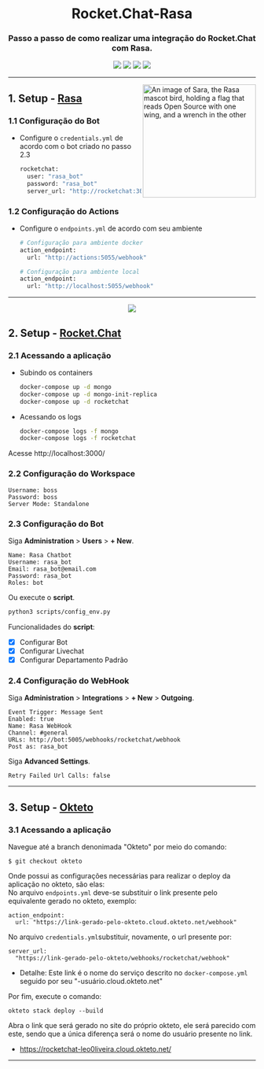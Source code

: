 <h1 align="center">Rocket.Chat-Rasa</h1>
<h3 align="center">
Passo a passo de como realizar uma integração do Rocket.Chat com Rasa.
</h3>
<p align="center">
<img src = https://img.shields.io/badge/RASA-Chatbot-blueviolet>
<img src = https://img.shields.io/badge/Rocket.Chat-Canal-red>
<img src = https://img.shields.io/badge/NLP-Machine%20learning-blue>
<img src = https://img.shields.io/badge/Python-Linguagem%20-brightgreen>
</p>


---
<img align="right" height="230" src="https://www.rasa.com/assets/img/sara/sara-open-source-2.0.png" alt="An image of Sara, the Rasa mascot bird, holding a flag that reads Open Source with one wing, and a wrench in the other" title="Rasa Open Source">

## 1. Setup - [Rasa](https://rasa.com/docs/rasa/) 
### 1.1 Configuração do Bot
* Configure o `credentials.yml` de acordo com o bot criado no passo 2.3
  ```sh
  rocketchat:
    user: "rasa_bot"
    password: "rasa_bot"
    server_url: "http://rocketchat:3000"
  ```
 
### 1.2 Configuração do Actions
* Configure o `endpoints.yml` de acordo com seu ambiente
  ```sh
  # Configuração para ambiente docker
  action_endpoint:
    url: "http://actions:5055/webhook"

  # Configuração para ambiente local
  action_endpoint:
    url: "http://localhost:5055/webhook"
  ```

---
<p align="center">
<img src = https://img.shields.io/badge/Rocket.Chat-F5455C?style=for-the-badge&logo=rocket.chat&logoColor=white>
</p>

## 2. Setup - [Rocket.Chat](https://developer.rocket.chat/) 
### 2.1 Acessando a aplicação 
* Subindo os containers
  ```sh 
  docker-compose up -d mongo
  docker-compose up -d mongo-init-replica
  docker-compose up -d rocketchat
  ```

* Acessando os logs
  ```sh
  docker-compose logs -f mongo
  docker-compose logs -f rocketchat
  ```

Acesse http://localhost:3000/ 

### 2.2 Configuração do Workspace 
```
Username: boss
Password: boss
Server Mode: Standalone
```

### 2.3 Configuração do Bot 
Siga **Administration** > **Users** > **+ New**.
```
Name: Rasa Chatbot 
Username: rasa_bot
Email: rasa_bot@email.com
Password: rasa_bot
Roles: bot
```

Ou execute o **script**.
```sh
python3 scripts/config_env.py
```

Funcionalidades do **script**:
- [x] Configurar Bot
- [x] Configurar Livechat
- [x] Configurar Departamento Padrão

### 2.4 Configuração do WebHook
Siga **Administration** > **Integrations** > **+ New** > **Outgoing**.
```
Event Trigger: Message Sent
Enabled: true
Name: Rasa WebHook 
Channel: #general
URLs: http://bot:5005/webhooks/rocketchat/webhook
Post as: rasa_bot
```

Siga **Advanced Settings**.
```
Retry Failed Url Calls: false
```
---
## 3. Setup - [Okteto](https://www.okteto.com/)
### 3.1 Acessando a aplicação 

  Navegue até a branch denonimada "Okteto" por meio do comando:
```
$ git checkout okteto
```
 Onde possui as configurações necessárias para realizar o deploy da aplicação no okteto, são elas:   
No arquivo `endpoints.yml` deve-se substituir o link presente pelo equivalente gerado no okteto, exemplo: 
```
action_endpoint:
  url: "https://link-gerado-pelo-okteto.cloud.okteto.net/webhook"
```
No arquivo `credentials.yml`substituir, novamente, o url presente por:
```
server_url: 
  "https://link-gerado-pelo-okteto/webhooks/rocketchat/webhook"
```
* Detalhe: Este link é o nome do serviço descrito no `docker-compose.yml` seguido por seu "-usuário.cloud.okteto.net"

Por fim, execute o comando:
```
okteto stack deploy --build
```
Abra o link que será gerado no site do próprio okteto, ele será parecido com este, sendo que a única diferença será o nome do usuário presente no link.
* https://rocketchat-leo0liveira.cloud.okteto.net/
---

